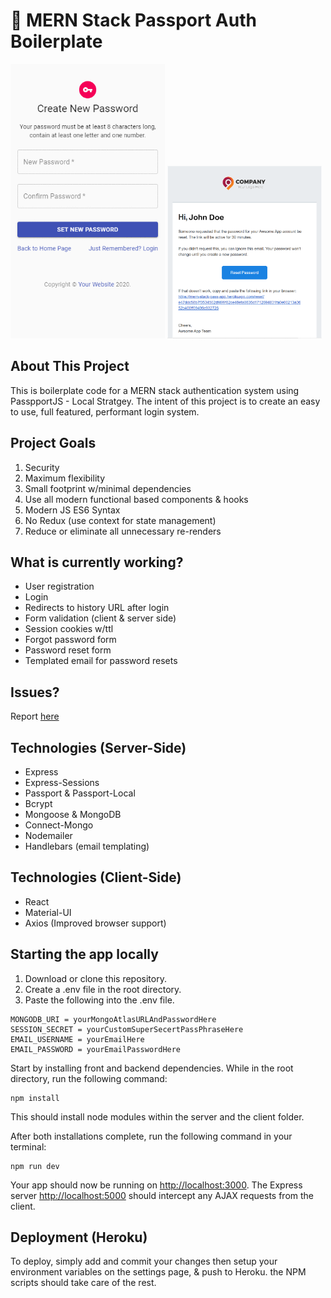 # :closed_lock_with_key: MERN Stack Passport Auth Boilerplate
<p align="left">
    <img src="./images/mobile_app.gif" style="width: 49%;">
    <img src="./images/email.png" style="width: 49%;">
</p>

## About This Project

This is boilerplate code for a MERN stack authentication system using PasspportJS - Local Stratgey. The intent of this project is to create an easy to use, full featured, performant login system.

## Project Goals
1) Security
2) Maximum flexibility
3) Small footprint w/minimal dependencies
4) Use all modern functional based components & hooks
5) Modern JS ES6 Syntax
6) No Redux (use context for state management)
7) Reduce or eliminate all unnecessary re-renders

## What is currently working?
- User registration
- Login
- Redirects to history URL after login
- Form validation (client & server side)
- Session cookies w/ttl
- Forgot password form
- Password reset form
- Templated email for password resets

## Issues?
Report [here](https://github.com/yeasir01/mern-stack-passport-auth/issues)

## Technologies (Server-Side)
- Express
- Express-Sessions
- Passport & Passport-Local
- Bcrypt
- Mongoose & MongoDB
- Connect-Mongo
- Nodemailer
- Handlebars (email templating)

## Technologies (Client-Side)
- React
- Material-UI
- Axios (Improved browser support)

## Starting the app locally
1) Download or clone this repository.
2) Create a .env file in the root directory.
3) Paste the following into the .env file.

```
MONGODB_URI = yourMongoAtlasURLAndPasswordHere
SESSION_SECRET = yourCustomSuperSecertPassPhraseHere
EMAIL_USERNAME = yourEmailHere
EMAIL_PASSWORD = yourEmailPasswordHere
```

Start by installing front and backend dependencies. While in the root directory, run the following command:

```
npm install
```

This should install node modules within the server and the client folder.

After both installations complete, run the following command in your terminal:

```
npm run dev
```

Your app should now be running on <http://localhost:3000>. The Express server <http://localhost:5000> should intercept any AJAX requests from the client.

## Deployment (Heroku)

To deploy, simply add and commit your changes then setup your environment variables on the settings page, & push to Heroku. the NPM scripts should take care of the rest.
